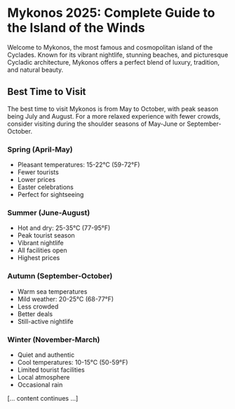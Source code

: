 # Mykonos 2025: Complete Guide to the Island of the Winds

Welcome to Mykonos, the most famous and cosmopolitan island of the Cyclades. Known for its vibrant nightlife, stunning beaches, and picturesque Cycladic architecture, Mykonos offers a perfect blend of luxury, tradition, and natural beauty.

## Best Time to Visit

The best time to visit Mykonos is from May to October, with peak season being July and August. For a more relaxed experience with fewer crowds, consider visiting during the shoulder seasons of May-June or September-October.

### Spring (April-May)
- Pleasant temperatures: 15-22°C (59-72°F)
- Fewer tourists
- Lower prices
- Easter celebrations
- Perfect for sightseeing

### Summer (June-August)
- Hot and dry: 25-35°C (77-95°F)
- Peak tourist season
- Vibrant nightlife
- All facilities open
- Highest prices

### Autumn (September-October)
- Warm sea temperatures
- Mild weather: 20-25°C (68-77°F)
- Less crowded
- Better deals
- Still-active nightlife

### Winter (November-March)
- Quiet and authentic
- Cool temperatures: 10-15°C (50-59°F)
- Limited tourist facilities
- Local atmosphere
- Occasional rain

[... content continues ...]
